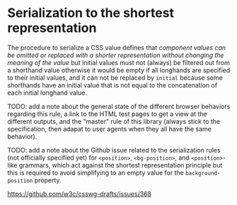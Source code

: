
# Serialization to the shortest representation

The procedure to serialize a CSS value defines that *component values can be omitted or replaced with a shorter representation without changing the meaning of the value* but initial values must not (always) be filtered out from a shorthand value otherwise it would be empty if all longhands are specified to their initial values, and it can not be replaced by `initial` because some shorthands have an initial value that is not equal to the concatenation of each initial longhand value.

TODO: add a note about the general state of the different browser behaviors regarding this rule, a link to the HTML test pages to get a view at the different outputs, and the "master" rule of this library (always stick to the specification, then adapat to user agents when they all have the same behavior).

TODO: add a note about the Github issue related to the serialization rules (not officially specified yet) for `<position>`, `<bg-position>`, and `<position>`-like grammars, which act against the shortest representation principle but this is required to avoid simplifying to an empty value for the `background-position` property.

https://github.com/w3c/csswg-drafts/issues/368
